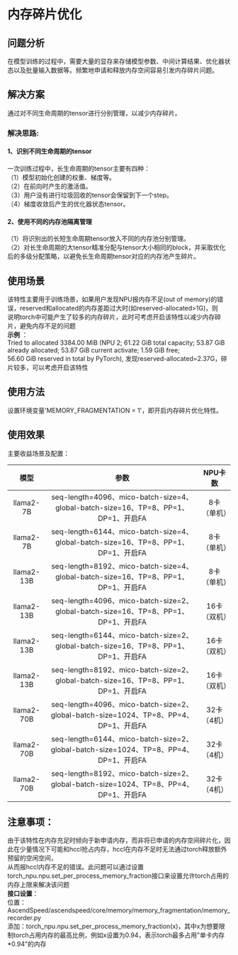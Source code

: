 # 内存碎片优化

## 问题分析

在模型训练的过程中，需要大量的显存来存储模型参数、中间计算结果、优化器状态以及批量输入数据等。频繁地申请和释放内存空间容易引发内存碎片问题。<br />

## 解决方案

通过对不同生命周期的tensor进行分别管理，以减少内存碎片。

### 解决思路:

#### **1、识别不同生命周期的tensor**

   一次训练过程中，长生命周期的tensor主要有四种：  
   （1）模型初始化创建的权重、梯度等。  
   （2）在前向时产生的激活值。  
   （3）用户没有进行垃圾回收的tensor会保留到下一个step。  
   （4）梯度收敛后产生的优化器状态tensor。  

####  **2、使用不同的内存池隔离管理**
   （1）将识别出的长短生命周期tensor放入不同的内存池分别管理。  
   （2）对长生命周期的大tensor精准分配与tensor大小相同的block，并采取优化后的多级分配策略，以避免长生命周期tensor对应的内存池产生碎片。<br />

## 使用场景
该特性主要用于训练场景，如果用户发现NPU报内存不足(out of memory)的错误，reserved和allocated的内存差距过大时(如reserved-allocated>1G)，则 <br />
说明torch中可能产生了较多的内存碎片，此时可考虑开启该特性以减少内存碎片，避免内存不足的问题 <br />
**示例** ：<br />
Tried to allocated 3384.00 MiB (NPU 2; 61.22 GiB total capacity; 53.87 GiB already allocated; 53.87 GiB current activate; 1.59 GiB free; <br />
56.60 GiB reserved in total by PyTorch), 发现reserved-allocated=2.37G，碎片较多，可以考虑开启该特性

## 使用方法
设置环境变量'MEMORY_FRAGMENTATION = 1'，即开启内存碎片优化特性。

## 使用效果
主要收益场景及配置： <br />

|       模型       |                                      参数                                      |  NPU卡数  |
|:--------------:|:----------------------------------------------------------------------------:|:-------:|
|   llama2-7B    |  seq-length=4096、mico-batch-size=4、global-batch-size=16、TP=8、PP=1、DP=1、开启FA  | 8卡（单机）  |
|   llama2-7B    |  seq-length=6144、mico-batch-size=4、global-batch-size=16、TP=8、PP=1、DP=1、开启FA  | 8卡（单机）  |
|   llama2-13B   |  seq-length=8192、mico-batch-size=4、global-batch-size=16、TP=8、PP=1、DP=1、开启FA  | 8卡（单机）  |
|   llama2-13B   |  seq-length=4096、mico-batch-size=2、global-batch-size=16、TP=8、PP=1、DP=1、开启FA  | 16卡（双机） |
|   llama2-13B   |  seq-length=6144、mico-batch-size=2、global-batch-size=16、TP=8、PP=1、DP=1、开启FA  | 16卡（双机） |
|   llama2-13B   |  seq-length=8192、mico-batch-size=2、global-batch-size=16、TP=8、PP=1、DP=1、开启FA  | 16卡（双机） |
|   llama2-70B   | seq-length=4096、mico-batch-size=2、global-batch-size=1024、TP=8、PP=4、DP=1、开启FA | 32卡（4机） |
|   llama2-70B   | seq-length=6144、mico-batch-size=2、global-batch-size=1024、TP=8、PP=4、DP=1、开启FA | 32卡（4机） |
|   llama2-70B   | seq-length=8192、mico-batch-size=2、global-batch-size=1024、TP=8、PP=4、DP=1、开启FA | 32卡（4机） |


## 注意事项：<br />
由于该特性在内存充足时倾向于新申请内存，而非将已申请的内存空间碎片化，因此在少量情况下可能和hccl抢占内存，hccl在内存不足时无法通过torch释放额外预留的空闲空间，<br />
从而报hccl内存不足的错误。此问题可以通过设置torch_npu.npu.set_per_process_memory_fraction接口来设置允许torch占用的内存上限来解决该问题 <br />
**接口设置**：<br />
位置：AscendSpeed/ascendspeed/core/memory/memory_fragmentation/memory_recorder.py <br />
添加：torch_npu.npu.set_per_process_memory_fraction(x)，其中x为想要限制torch占用内存的最高比例，例如x设置为0.94，表示torch最多占用"单卡内存*0.94"的内存 <br />

